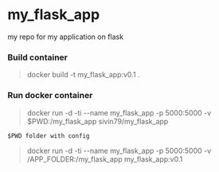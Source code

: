 # my_flask_app
my repo for my application on flask


### Build container

> docker build -t my_flask_app:v0.1 .


### Run docker container

> docker run -d -ti --name my_flask_app -p 5000:5000 -v $PWD:/my_flask_app sivin79/my_flask_app

`$PWD folder with config`

> docker run -d -ti --name my_flask_app -p 5000:5000 -v /APP_FOLDER:/my_flask_app my_flask_app:v0.1




